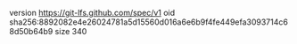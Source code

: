 version https://git-lfs.github.com/spec/v1
oid sha256:8892082e4e26024781a5d15560d016a6e6b9f4fe449efa3093714c68d50b64b9
size 340
